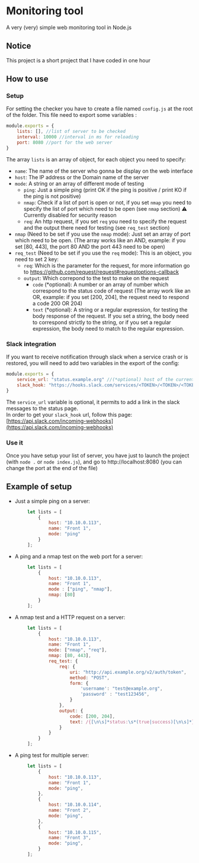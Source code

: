 # Monitoring tool

A very (very) simple web monitoring tool in Node.js

## Notice
This project is a short project that I have coded in one hour

## How to use
### Setup
For setting the checker you have to create a file named `config.js` at the root of the folder. This file need to export some variables : 
```javascript
module.exports = {
    lists: [], //list of server to be checked
    interval: 10000 //interval in ms for reloading
    port: 8080 //port for the web server
}
```

The array `lists` is an array of object, for each object you need to specify:

* `name`: The name of the server who gonna be display on the web interface
* `host`: The IP address or the Domain name of the server
* `mode`: A string or an array of different mode of testing
    * `ping`: Just a simple ping (print OK if the ping is positive / print KO if the ping is not positive)
    * `nmap`: Check if a list of port is open or not, if you set `nmap` you need to specify the list of port which need to be open (see `nmap` section) :warning: Currently disabled for security reason
    * `req`: An http request, if you set `req` you need to specify the request and the output there need for testing (see `req_test` section)
* `nmap` (Need to be set if you use the `nmap` mode): Just set an array of port which need to be open. (The array works like an AND, example: if you set [80, 443], the port 80 AND the port 443 need to be open)
* `req_test` (Need to be set if you use the `req` mode): This is an object, you need to set 2 key:
    * `req`: Which is the parameter for the request, for more information go to https://github.com/request/request#requestoptions-callback
    * `output`: Which correpond to the test to make on the request
        * `code` (*optional): A number or an array of number which correspond to the status code of request (The array work like an OR, example: if you set [200, 204], the request need to respond a code 200 OR 204)
        * `text` (*optional): A string or a regular expression, for testing the body response of the request. If you set a string, the body need to correspond strictly to the string, or if you set a regular expression, the body need to match to the regular expression.

### Slack integration
If you want to receive notification through slack when a service crash or is restored, you will need to add two variables in the export of the config:
```javascript
module.exports = {
    service_url: "status.example.org" //(*optional) host of the current service
    slack_hook: "https://hooks.slack.com/services/<TOKEN>/<TOKEN>/<TOKEN>" //slack web hook url
}
```

The `service_url` variable is optional, it permits to add a link in the slack messages to the status page.  
In order to get your `slack_hook` url, follow this page: [https://api.slack.com/incoming-webhooks](https://api.slack.com/incoming-webhooks)


### Use it
Once you have setup your list of server, you have just to launch the project (with `node .` or `node index.js`), and go to http://localhost:8080 (you can change the port at the end of the file)

## Example of setup
- Just a simple ping on a server:
```javascript
        let lists = [
            {
                host: "10.10.0.113",
                name: "Front 1",
                mode: "ping"
            }
        ];
```

- A ping and a nmap test on the web port for a server:
```javascript
        let lists = [
            {
                host: "10.10.0.113",
                name: "Front 1",
                mode : ["ping", "nmap"],
                nmap: [80]
            }
        ];
```
- A nmap test and a HTTP request on a server:
```javascript
        let lists = [
            {
                host: "10.10.0.113",
                name: "Front 1",
                mode: ["nmap", "req"],
                nmap: [80, 443],
                req_test: {
                    req: {
                        uri: "http://api.example.org/v2/auth/token",
                        method: "POST",
                        form: {
                            'username': "test@example.org",
                            'password' : "test123456",
                        }
                    },
                    output: {
                        code: [200, 204],
                        text: /{[\n\s]*status:\s*(true|success)[\n\s]*}/gi
                    }
                }
            }
        ];
```
- A ping test for multiple server:
```javascript
        let lists = [
            {
                host: "10.10.0.113",
                name: "Front 1",
                mode: "ping",
            },
            {
                host: "10.10.0.114",
                name: "Front 2",
                mode: "ping",
            },
            {
                host: "10.10.0.115",
                name: "Front 3",
                mode: "ping",
            }
        ];
```